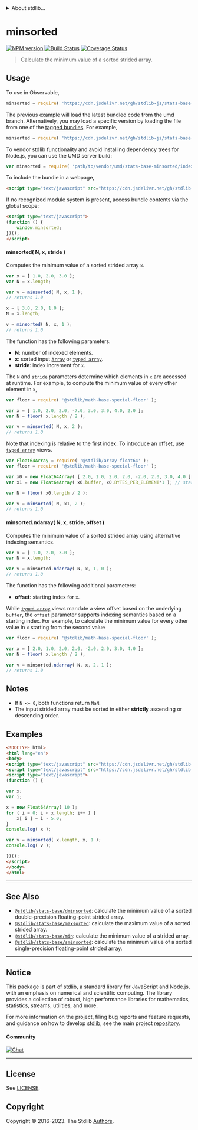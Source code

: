 <!--

@license Apache-2.0

Copyright (c) 2020 The Stdlib Authors.

Licensed under the Apache License, Version 2.0 (the "License");
you may not use this file except in compliance with the License.
You may obtain a copy of the License at

   http://www.apache.org/licenses/LICENSE-2.0

Unless required by applicable law or agreed to in writing, software
distributed under the License is distributed on an "AS IS" BASIS,
WITHOUT WARRANTIES OR CONDITIONS OF ANY KIND, either express or implied.
See the License for the specific language governing permissions and
limitations under the License.

-->


<details>
  <summary>
    About stdlib...
  </summary>
  <p>We believe in a future in which the web is a preferred environment for numerical computation. To help realize this future, we've built stdlib. stdlib is a standard library, with an emphasis on numerical and scientific computation, written in JavaScript (and C) for execution in browsers and in Node.js.</p>
  <p>The library is fully decomposable, being architected in such a way that you can swap out and mix and match APIs and functionality to cater to your exact preferences and use cases.</p>
  <p>When you use stdlib, you can be absolutely certain that you are using the most thorough, rigorous, well-written, studied, documented, tested, measured, and high-quality code out there.</p>
  <p>To join us in bringing numerical computing to the web, get started by checking us out on <a href="https://github.com/stdlib-js/stdlib">GitHub</a>, and please consider <a href="https://opencollective.com/stdlib">financially supporting stdlib</a>. We greatly appreciate your continued support!</p>
</details>

# minsorted

[![NPM version][npm-image]][npm-url] [![Build Status][test-image]][test-url] [![Coverage Status][coverage-image]][coverage-url] <!-- [![dependencies][dependencies-image]][dependencies-url] -->

> Calculate the minimum value of a sorted strided array.

<section class="intro">

</section>

<!-- /.intro -->



<section class="usage">

## Usage

To use in Observable,

```javascript
minsorted = require( 'https://cdn.jsdelivr.net/gh/stdlib-js/stats-base-minsorted@umd/browser.js' )
```
The previous example will load the latest bundled code from the umd branch. Alternatively, you may load a specific version by loading the file from one of the [tagged bundles](https://github.com/stdlib-js/stats-base-minsorted/tags). For example,

```javascript
minsorted = require( 'https://cdn.jsdelivr.net/gh/stdlib-js/stats-base-minsorted@v0.1.0-umd/browser.js' )
```

To vendor stdlib functionality and avoid installing dependency trees for Node.js, you can use the UMD server build:

```javascript
var minsorted = require( 'path/to/vendor/umd/stats-base-minsorted/index.js' )
```

To include the bundle in a webpage,

```html
<script type="text/javascript" src="https://cdn.jsdelivr.net/gh/stdlib-js/stats-base-minsorted@umd/browser.js"></script>
```

If no recognized module system is present, access bundle contents via the global scope:

```html
<script type="text/javascript">
(function () {
    window.minsorted;
})();
</script>
```

#### minsorted( N, x, stride )

Computes the minimum value of a sorted strided array `x`.

```javascript
var x = [ 1.0, 2.0, 3.0 ];
var N = x.length;

var v = minsorted( N, x, 1 );
// returns 1.0

x = [ 3.0, 2.0, 1.0 ];
N = x.length;

v = minsorted( N, x, 1 );
// returns 1.0
```

The function has the following parameters:

-   **N**: number of indexed elements.
-   **x**: sorted input [`Array`][mdn-array] or [`typed array`][mdn-typed-array].
-   **stride**: index increment for `x`.

The `N` and `stride` parameters determine which elements in `x` are accessed at runtime. For example, to compute the minimum value of every other element in `x`,

```javascript
var floor = require( '@stdlib/math-base-special-floor' );

var x = [ 1.0, 2.0, 2.0, -7.0, 3.0, 3.0, 4.0, 2.0 ];
var N = floor( x.length / 2 );

var v = minsorted( N, x, 2 );
// returns 1.0
```

Note that indexing is relative to the first index. To introduce an offset, use [`typed array`][mdn-typed-array] views.

<!-- eslint-disable stdlib/capitalized-comments -->

```javascript
var Float64Array = require( '@stdlib/array-float64' );
var floor = require( '@stdlib/math-base-special-floor' );

var x0 = new Float64Array( [ 2.0, 1.0, 2.0, 2.0, -2.0, 2.0, 3.0, 4.0 ] );
var x1 = new Float64Array( x0.buffer, x0.BYTES_PER_ELEMENT*1 ); // start at 2nd element

var N = floor( x0.length / 2 );

var v = minsorted( N, x1, 2 );
// returns 1.0
```

#### minsorted.ndarray( N, x, stride, offset )

Computes the minimum value of a sorted strided array using alternative indexing semantics.

```javascript
var x = [ 1.0, 2.0, 3.0 ];
var N = x.length;

var v = minsorted.ndarray( N, x, 1, 0 );
// returns 1.0
```

The function has the following additional parameters:

-   **offset**: starting index for `x`.

While [`typed array`][mdn-typed-array] views mandate a view offset based on the underlying `buffer`, the `offset` parameter supports indexing semantics based on a starting index. For example, to calculate the minimum value for every other value in `x` starting from the second value

```javascript
var floor = require( '@stdlib/math-base-special-floor' );

var x = [ 2.0, 1.0, 2.0, 2.0, -2.0, 2.0, 3.0, 4.0 ];
var N = floor( x.length / 2 );

var v = minsorted.ndarray( N, x, 2, 1 );
// returns 1.0
```

</section>

<!-- /.usage -->

<section class="notes">

## Notes

-   If `N <= 0`, both functions return `NaN`.
-   The input strided array must be sorted in either **strictly** ascending or descending order.

</section>

<!-- /.notes -->

<section class="examples">

## Examples

<!-- eslint no-undef: "error" -->

```html
<!DOCTYPE html>
<html lang="en">
<body>
<script type="text/javascript" src="https://cdn.jsdelivr.net/gh/stdlib-js/array-float64@umd/browser.js"></script>
<script type="text/javascript" src="https://cdn.jsdelivr.net/gh/stdlib-js/stats-base-minsorted@umd/browser.js"></script>
<script type="text/javascript">
(function () {

var x;
var i;

x = new Float64Array( 10 );
for ( i = 0; i < x.length; i++ ) {
    x[ i ] = i - 5.0;
}
console.log( x );

var v = minsorted( x.length, x, 1 );
console.log( v );

})();
</script>
</body>
</html>
```

</section>

<!-- /.examples -->

<!-- Section for related `stdlib` packages. Do not manually edit this section, as it is automatically populated. -->

<section class="related">

* * *

## See Also

-   <span class="package-name">[`@stdlib/stats-base/dminsorted`][@stdlib/stats/base/dminsorted]</span><span class="delimiter">: </span><span class="description">calculate the minimum value of a sorted double-precision floating-point strided array.</span>
-   <span class="package-name">[`@stdlib/stats-base/maxsorted`][@stdlib/stats/base/maxsorted]</span><span class="delimiter">: </span><span class="description">calculate the maximum value of a sorted strided array.</span>
-   <span class="package-name">[`@stdlib/stats-base/min`][@stdlib/stats/base/min]</span><span class="delimiter">: </span><span class="description">calculate the minimum value of a strided array.</span>
-   <span class="package-name">[`@stdlib/stats-base/sminsorted`][@stdlib/stats/base/sminsorted]</span><span class="delimiter">: </span><span class="description">calculate the minimum value of a sorted single-precision floating-point strided array.</span>

</section>

<!-- /.related -->

<!-- Section for all links. Make sure to keep an empty line after the `section` element and another before the `/section` close. -->


<section class="main-repo" >

* * *

## Notice

This package is part of [stdlib][stdlib], a standard library for JavaScript and Node.js, with an emphasis on numerical and scientific computing. The library provides a collection of robust, high performance libraries for mathematics, statistics, streams, utilities, and more.

For more information on the project, filing bug reports and feature requests, and guidance on how to develop [stdlib][stdlib], see the main project [repository][stdlib].

#### Community

[![Chat][chat-image]][chat-url]

---

## License

See [LICENSE][stdlib-license].


## Copyright

Copyright &copy; 2016-2023. The Stdlib [Authors][stdlib-authors].

</section>

<!-- /.stdlib -->

<!-- Section for all links. Make sure to keep an empty line after the `section` element and another before the `/section` close. -->

<section class="links">

[npm-image]: http://img.shields.io/npm/v/@stdlib/stats-base-minsorted.svg
[npm-url]: https://npmjs.org/package/@stdlib/stats-base-minsorted

[test-image]: https://github.com/stdlib-js/stats-base-minsorted/actions/workflows/test.yml/badge.svg?branch=v0.1.0
[test-url]: https://github.com/stdlib-js/stats-base-minsorted/actions/workflows/test.yml?query=branch:v0.1.0

[coverage-image]: https://img.shields.io/codecov/c/github/stdlib-js/stats-base-minsorted/main.svg
[coverage-url]: https://codecov.io/github/stdlib-js/stats-base-minsorted?branch=main

<!--

[dependencies-image]: https://img.shields.io/david/stdlib-js/stats-base-minsorted.svg
[dependencies-url]: https://david-dm.org/stdlib-js/stats-base-minsorted/main

-->

[chat-image]: https://img.shields.io/gitter/room/stdlib-js/stdlib.svg
[chat-url]: https://app.gitter.im/#/room/#stdlib-js_stdlib:gitter.im

[stdlib]: https://github.com/stdlib-js/stdlib

[stdlib-authors]: https://github.com/stdlib-js/stdlib/graphs/contributors

[umd]: https://github.com/umdjs/umd
[es-module]: https://developer.mozilla.org/en-US/docs/Web/JavaScript/Guide/Modules

[deno-url]: https://github.com/stdlib-js/stats-base-minsorted/tree/deno
[umd-url]: https://github.com/stdlib-js/stats-base-minsorted/tree/umd
[esm-url]: https://github.com/stdlib-js/stats-base-minsorted/tree/esm
[branches-url]: https://github.com/stdlib-js/stats-base-minsorted/blob/main/branches.md

[stdlib-license]: https://raw.githubusercontent.com/stdlib-js/stats-base-minsorted/main/LICENSE

[mdn-array]: https://developer.mozilla.org/en-US/docs/Web/JavaScript/Reference/Global_Objects/Array

[mdn-typed-array]: https://developer.mozilla.org/en-US/docs/Web/JavaScript/Reference/Global_Objects/TypedArray

<!-- <related-links> -->

[@stdlib/stats/base/dminsorted]: https://github.com/stdlib-js/stats-base-dminsorted/tree/umd

[@stdlib/stats/base/maxsorted]: https://github.com/stdlib-js/stats-base-maxsorted/tree/umd

[@stdlib/stats/base/min]: https://github.com/stdlib-js/stats-base-min/tree/umd

[@stdlib/stats/base/sminsorted]: https://github.com/stdlib-js/stats-base-sminsorted/tree/umd

<!-- </related-links> -->

</section>

<!-- /.links -->
